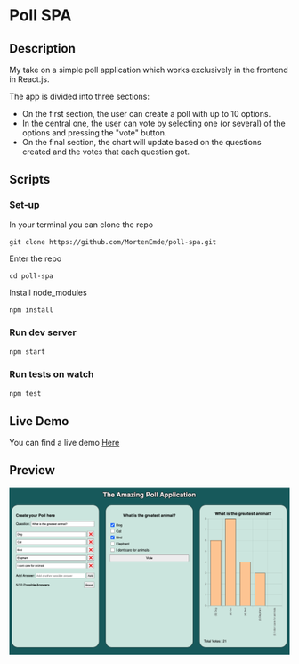 # Poll SPA

## Description
My take on a simple poll application which works exclusively in the frontend in React.js.

The app is divided into three sections:
* On the first section, the user can create a poll with up to 10 options. 
* In the central one, the user can vote by selecting one (or several) of the options and pressing the "vote" button. 
* On the final section, the chart will update based on the questions created and the votes that each question got.

## Scripts

### Set-up
In your terminal you can clone the repo
```
git clone https://github.com/MortenEmde/poll-spa.git
```
Enter the repo
```
cd poll-spa
```
Install node_modules
```
npm install
```

### Run dev server
```
npm start
```

### Run tests on watch
```
npm test
```

## Live Demo
You can find a live demo [Here](https://the-amazing-poll-app.netlify.app/)

## Preview
<img src="./public/images/preview.png" alt="app preview" width="1000"/>
